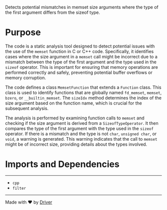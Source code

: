 <!--------------------------------------------------------------------------------->
<!-- IMPORTANT: This file is auto-generated by Driver (https://driver.ai). -------->
<!-- Manual edits may be overwritten on future commits. --------------------------->
<!--------------------------------------------------------------------------------->

Detects potential mismatches in memset size arguments where the type of the first argument differs from the sizeof type.

# Purpose
The code is a static analysis tool designed to detect potential issues with the use of the `memset` function in C or C++ code. Specifically, it identifies cases where the size argument in a `memset` call might be incorrect due to a mismatch between the type of the first argument and the type used in the `sizeof` operator. This is important for ensuring that memory operations are performed correctly and safely, preventing potential buffer overflows or memory corruption.

The code defines a class `MemsetFunction` that extends a `Function` class. This class is used to identify functions that are globally named `fd_memset`, `memset`, `bzero`, or `__builtin_memset`. The `sizeIdx` method determines the index of the size argument based on the function name, which is crucial for the subsequent analysis.

The analysis is performed by examining function calls to `memset` and checking if the size argument is derived from a `SizeofTypeOperator`. It then compares the type of the first argument with the type used in the `sizeof` operator. If there is a mismatch and the type is not `char`, `unsigned char`, or `void`, a warning is generated. This warning indicates that the call to `memset` might be of incorrect size, providing details about the types involved.
# Imports and Dependencies

---
- `cpp`
- `filter`



---
Made with ❤️ by [Driver](https://www.driver.ai/)